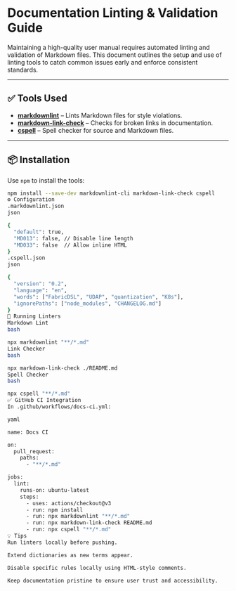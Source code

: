 # Documentation Linting & Validation Guide

Maintaining a high-quality user manual requires automated linting and validation of Markdown files. This document outlines the setup and use of linting tools to catch common issues early and enforce consistent standards.

---

## ✅ Tools Used

- **[markdownlint](https://github.com/DavidAnson/markdownlint)** – Lints Markdown files for style violations.
- **[markdown-link-check](https://github.com/tcort/markdown-link-check)** – Checks for broken links in documentation.
- **[cspell](https://github.com/streetsidesoftware/cspell)** – Spell checker for source and Markdown files.

---

## 📦 Installation

Use `npm` to install the tools:

```bash
npm install --save-dev markdownlint-cli markdown-link-check cspell
⚙️ Configuration
.markdownlint.json
json

{
  "default": true,
  "MD013": false, // Disable line length
  "MD033": false  // Allow inline HTML
}
.cspell.json
json

{
  "version": "0.2",
  "language": "en",
  "words": ["FabricDSL", "UDAP", "quantization", "K8s"],
  "ignorePaths": ["node_modules", "CHANGELOG.md"]
}
📁 Running Linters
Markdown Lint
bash

npx markdownlint "**/*.md"
Link Checker
bash

npx markdown-link-check ./README.md
Spell Checker
bash

npx cspell "**/*.md"
✅ GitHub CI Integration
In .github/workflows/docs-ci.yml:

yaml

name: Docs CI

on:
  pull_request:
    paths:
      - "**/*.md"

jobs:
  lint:
    runs-on: ubuntu-latest
    steps:
      - uses: actions/checkout@v3
      - run: npm install
      - run: npx markdownlint "**/*.md"
      - run: npx markdown-link-check README.md
      - run: npx cspell "**/*.md"
💡 Tips
Run linters locally before pushing.

Extend dictionaries as new terms appear.

Disable specific rules locally using HTML-style comments.

Keep documentation pristine to ensure user trust and accessibility.
